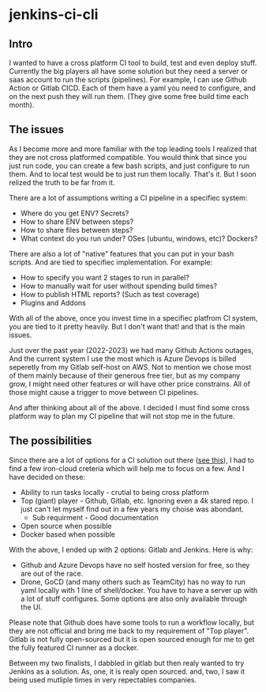 # jenkins-ci-cli

## Intro

I wanted to have a cross platform CI tool to build, test and even deploy stuff.
Currently the big players all have some solution but they need a server or saas account to run the scripts (pipelines).
For example, I can use Github Action or Gitlab CICD. Each of them have a yaml you need to configure, and on the next push they will run them. (They give some free build time each month).

## The issues

As I become more and more familiar with the top leading tools I realized that they are not cross platformed compatible. You would think that since you just run code, you can create a few
bash scripts, and just configure to run them. And to local test would be to just run them locally. That's it. But I soon relized the truth to be far from it.

There are a lot of assumptions writing a CI pipeline in a specifiec system:
* Where do you get ENV? Secrets?
* How to share ENV between steps?
* How to share files between steps?
* What context do you run under? OSes (ubuntu, windows, etc)? Dockers?

There are also a lot of "native" features that you can put in your bash scripts. And are tied to specifiec implementation. For example:
* How to specify you want 2 stages to run in parallel?
* How to manually wait for user without spending build times?
* How to publish HTML reports? (Such as test coverage)
* Plugins and Addons

With all of the above, once you invest time in a specifiec platfrom CI system, you are tied to it pretty heavily.
But I don't want that! and that is the main issues.

Just over the past year (2022-2023) we had many Github Actions outages, And the current system I use the most which is Azure Devops is billed
seperetly from my Gitlab self-host on AWS. Not to mention we chose most of them mainly because of their generous free tier, but as my company grow, I might need other features or
will have other price constrains. All of those might cause a trigger to move between CI pipelines.

And after thinking about all of the above. I decided I must find some cross platform way to plan my CI pipeline that will not stop me in the future.

## The possibilities

Since there are a lot of options for a CI solution out there ([see this](https://github.com/ligurio/awesome-ci)), I had to find a few iron-cloud creteria which will help me to focus on a few.
And I have decided on these:

* Ability to run tasks locally - crutial to being cross platform
* Top (giant) player - Github, Gitlab, etc. Ignoring even a 4k stared repo. I just can't let myself find out in a few years my choise was abondant. 
  * Sub requirment - Good documentation
* Open source when possible
* Docker based when possible

With the above, I ended up with 2 options: Gitlab and Jenkins. Here is why:

* Github and Azure Devops have no self hosted version for free, so they are out of the race.
* Drone, GoCD (and many others such as TeamCity) has no way to run yaml locally with 1 line of shell/docker. You have to have a server up with a lot of stuff configures. Some options are also only available through the UI.

Please note that Github does have some tools to run a workflow locally, but they are not official and bring me back to my requirement of "Top player". 
Gitlab is not fully open-sourced but it is open sourced enough for me to get the fully featured CI runner as a docker.

Between my two finalists, I dabbled in gitlab but then realy wanted to try Jenkins as a solution. As, one, it is realy open sourced. and, two, I saw it being used mutliple times in very repectables companies. 

